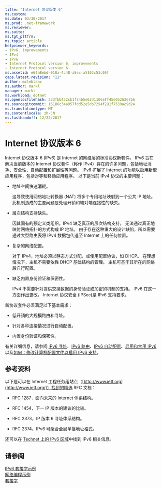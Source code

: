 ```yaml
---
title: "Internet 协议版本 6"
ms.custom: 
ms.date: 03/30/2017
ms.prod: .net-framework
ms.reviewer: 
ms.suite: 
ms.tgt_pltfrm: 
ms.topic: article
helpviewer_keywords:
- IPv6, improvements
- IPv4
- IPv6
- Internet Protocol version 6, improvements
- Internet Protocol version 6
ms.assetid: e6fa8ebd-010a-4c48-a5ec-a5102c53c06f
caps.latest.revision: "11"
author: mcleblanc
ms.author: markl
manager: markl
ms.workload: dotnet
ms.openlocfilehash: 333fbb452cb1f24b5e62d1106eff4560b26267b6
ms.sourcegitcommit: 16186c34a957fdd52e5db7294f291f7530ac9d24
ms.translationtype: MT
ms.contentlocale: zh-CN
ms.lasthandoff: 12/22/2017
---
```

# <a name="internet-protocol-version-6"></a>Internet 协议版本 6
Internet 协议版本 6 (IPv6) 是 Internet 的网络层的标准协议新套件。 IPv6 旨在解决当前版本的 Internet 协议套件（称作 IPv4）存在的许多问题，包括地址消耗、安全性、自动配置和扩展性等问题。 IPv6 扩展了 Internet 的功能以启用新型应用程序，包括对等和移动应用程序。 以下是当前 IPv4 协议的主要问题：  
  
-   地址空间快速消耗。  
  
     这导致使用网络地址转换器 (NAT) 将多个专用地址映射到一个公共 IP 地址。 此机制造成的主要问题是处理开销和端对端连接性的缺失。  
  
-   层次结构支持缺失。  
  
     因其固有的预定义类组织，IPv4 缺乏真正的层次结构支持。 无法通过真正地映射网络拓扑的方式构成 IP 地址。 由于存在这种重大的设计缺陷，所以需要通过大型路由表将 IPv4 数据包传送至 Internet 上的任何位置。  
  
-   复杂的网络配置。  
  
     对于 IPv4，地址必须以静态方式分配，或使用配置协议，如 DHCP。 在理想情况下，主机不需要依靠 DHCP 基础结构的管理。 主机可基于其所在的网络段自行配置。  
  
-   缺乏内置身份验证和保密性。  
  
     IPv4 不需要针对提供交换数据的身份验证或加密的机制的支持。 IPv6 在这一方面作出更改。 Internet 协议安全 (IPSec)是 IPv6 支持要求。  
  
 新协议套件必须满足以下基本需求：  
  
-   低开销的大规模路由和寻址。  
  
-   针对各种连接情况进行自动配置。  
  
-   内置身份验证和保密性。  
  
 有关详细信息，请参阅 [IPv6 寻址](../../../docs/framework/network-programming/ipv6-addressing.md)、[IPv6 路由](../../../docs/framework/network-programming/ipv6-routing.md)、[IPv6 自动配置](../../../docs/framework/network-programming/ipv6-auto-configuration.md)、[启用和禁用 IPv6](../../../docs/framework/network-programming/enabling-and-disabling-ipv6.md) 以及[如何：修改计算机配置文件以启用 IPv6 支持](../../../docs/framework/network-programming/how-to-modify-the-computer-configuration-file-to-enable-ipv6-support.md)。  
  
## <a name="references"></a>参考资料  
 以下是可以在 Internet 工程任务组站点（[http://www.ietf.org](http://www.ietf.org/)）找到的精选 RFC 文档：  
  
-   RFC 1287，面向未来的 Internet 体系结构。  
  
-   RFC 1454，下一 IP 版本的建议的比较。  
  
-   RFC 2373，IP 版本 6 寻址体系结构。  
  
-   RFC 2374，IPv6 可聚合全局单播地址格式。  
  
 还可以在 [Technet 上的 IPv6 区域](http://go.microsoft.com/fwlink/?LinkID=179658)中找到 IPv6 相关信息。  
  
## <a name="see-also"></a>请参阅  
 [IPv6 套接字示例](http://go.microsoft.com/fwlink/?LinkID=179568)  
 [网络编程示例](../../../docs/framework/network-programming/network-programming-samples.md)  
 [套接字](../../../docs/framework/network-programming/sockets.md)
